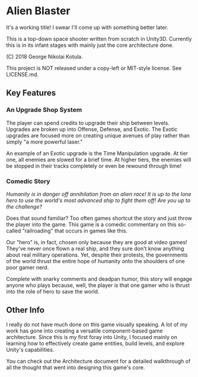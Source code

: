 # Alien Blaster 

It's a working title! I swear I'll come up with something better later. 

This is a top-down space shooter written from scratch in Unity3D. Currently this 
is in its infant stages with mainly just the core architecture done. 

(C) 2018 George Nikolai Kotula. 

This project is NOT released under a copy-left or MIT-style license. See 
LICENSE.md. 

## Key Features 

### An Upgrade Shop System 

The player can spend credits to upgrade their ship between levels. Upgrades are 
broken up into Offense, Defense, and Exotic. The Exotic upgrades are focused 
more on creating unique avenues of play rather than simply "a more powerful 
laser." 

An example of an Exotic upgrade is the Time Manipulation upgrade. At tier one, 
all enemies are slowed for a brief time. At higher tiers, the enemies will be 
stopped in their tracks completely or even be rewound through time! 

### Comedic Story 

*Humanity is in danger off annihilation from an alien race! It is up to the lone 
hero to use the world's most advanced ship to fight them off! Are you up to the 
challenge?* 

Does that sound familiar? Too often games shortcut the story and just throw the 
player into the game. This game is a comedic commentary on this so-called 
"railroading" that occurs in games like this. 

Our "hero" is, in fact, chosen only because they are good at video games! 
They've never once flown a real ship, and they sure don't know anything about 
real military operations. Yet, despite their protests, the governments of the 
world thrust the entire hope of humanity onto the shoulders of one poor gamer 
nerd. 

Complete with snarky comments and deadpan humor, this story will engage anyone 
who plays because, well, the player *is* that one gamer who is thrust into the 
role of hero to save the world. 

## Other Info 

I really do not have much done on this game visually speaking. A lot of my work 
has gone into creating a versatile component-based game architecture. Since this 
is my first foray into Unity, I focused mainly on learning how to effectively 
create game entities, build levels, and explore Unity's capabilities. 

You can check out the Architecture document for a detailed walkthrough of all 
the thought that went into designing this game's core. 

